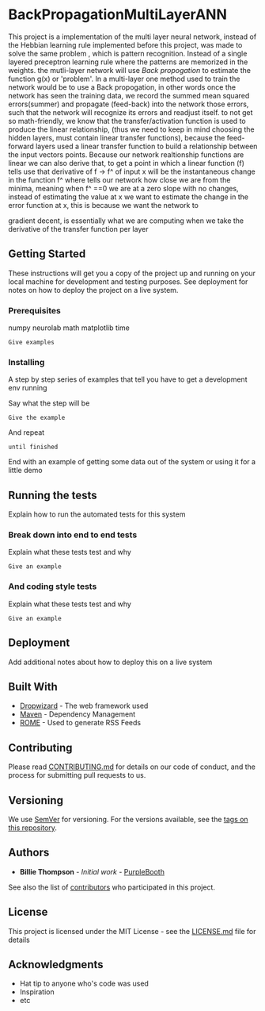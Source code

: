 # BackPropagationMultiLayerANN

This project is a implementation of the multi layer neural network, instead of the Hebbian learning rule implemented
before this project, was made to solve the same problem , which is pattern recognition. Instead of a single layered
preceptron learning rule where the patterns are memorized in the weights. the mutli-layer network will use <i>Back propogation</i>
to estimate the function g(x) or 'problem'. In a multi-layer one method used to train the network would be to use a
Back propogation, in other words once the network has seen the training data, we record the summed mean squared errors(summer)
and propagate (feed-back) into the network those errors, such that the network will recognize its errors and readjust itself.
to not get so math-friendly, we know that the transfer/activation function is used to produce the linear relationship, (thus we need
to keep in mind choosing the hidden layers, must contain linear transfer functions), because the feed-forward layers used a linear
transfer function to build a relationship between the input vectors points. Because our network realtionship functions are linear
we can also derive that, to get a point in which a linear function (f) tells use that derivative of f -> f^ of input x will be the instantaneous
change in the function f^ where tells our network how close we are from the minima, meaning when f^ ==0 we are at a zero slope
with no changes, instead of estimating the value at x we want to estimate the change in the error function at x, this is because
we want the network to


gradient decent, is essentially what we are computing when we take the derivative of the transfer function per layer



## Getting Started

These instructions will get you a copy of the project up and running on your local machine for development and testing purposes. See deployment for notes on how to deploy the project on a live system.

### Prerequisites
numpy
neurolab
math
matplotlib
time

```
Give examples
```

### Installing

A step by step series of examples that tell you have to get a development env running

Say what the step will be

```
Give the example
```

And repeat

```
until finished
```

End with an example of getting some data out of the system or using it for a little demo

## Running the tests

Explain how to run the automated tests for this system

### Break down into end to end tests

Explain what these tests test and why

```
Give an example
```

### And coding style tests

Explain what these tests test and why

```
Give an example
```

## Deployment

Add additional notes about how to deploy this on a live system

## Built With

* [Dropwizard](http://www.dropwizard.io/1.0.2/docs/) - The web framework used
* [Maven](https://maven.apache.org/) - Dependency Management
* [ROME](https://rometools.github.io/rome/) - Used to generate RSS Feeds

## Contributing

Please read [CONTRIBUTING.md](https://gist.github.com/PurpleBooth/b24679402957c63ec426) for details on our code of conduct, and the process for submitting pull requests to us.

## Versioning

We use [SemVer](http://semver.org/) for versioning. For the versions available, see the [tags on this repository](https://github.com/your/project/tags).

## Authors

* **Billie Thompson** - *Initial work* - [PurpleBooth](https://github.com/PurpleBooth)

See also the list of [contributors](https://github.com/your/project/contributors) who participated in this project.

## License

This project is licensed under the MIT License - see the [LICENSE.md](LICENSE.md) file for details

## Acknowledgments

* Hat tip to anyone who's code was used
* Inspiration
* etc

